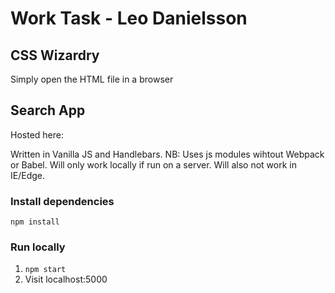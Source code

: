 # Work Task - Leo Danielsson

## CSS Wizardry

Simply open the HTML file in a browser

## Search App

Hosted here:

Written in Vanilla JS and Handlebars.
NB: Uses js modules wihtout Webpack or Babel. Will only work locally if run on a server. Will also not work in IE/Edge.

### Install dependencies

`npm install`

### Run locally

1. `npm start`
2. Visit localhost:5000
